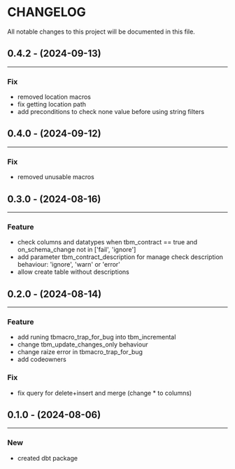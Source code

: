 # CHANGELOG

All notable changes to this project will be documented in this file.

## 0.4.2 - (2024-09-13)
---

### Fix
* removed location macros
* fix getting location path
* add preconditions to check none value before using string filters

## 0.4.0 - (2024-09-12)
---

### Fix
* removed unusable macros

## 0.3.0 - (2024-08-16)
---

### Feature
* check columns and datatypes when tbm_contract == true and on_schema_change not in ['fail', 'ignore']
* add parameter tbm_contract_description for manage check description behaviour: 'ignore', 'warn' or 'error'
* allow create table without descriptions

## 0.2.0 - (2024-08-14)
---

### Feature
* add runing tbmacro_trap_for_bug into tbm_incremental
* change tbm_update_changes_only behaviour
* change raize error in tbmacro_trap_for_bug
* add codeowners

### Fix
* fix query for delete+insert and merge (change * to columns)

## 0.1.0 - (2024-08-06)
---

### New
* created dbt package
